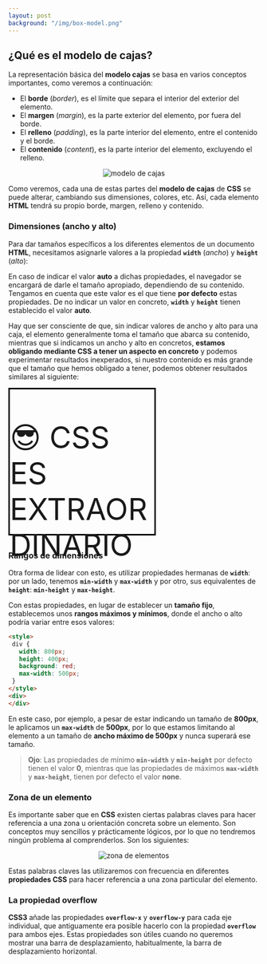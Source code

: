 ```yaml
---
layout: post
background: "/img/box-model.png"
---
```


## ¿Qué es el modelo de cajas?


La representación básica del **modelo cajas** se basa en varios conceptos importantes, como veremos a continuación:  

- El **borde** (*border*),  es el límite que separa el interior del exterior del elemento.
- El **margen** (*margin*), es la parte exterior del elemento, por fuera del borde.
- El **relleno** (*padding*), es la parte interior del elemento, entre el contenido y el borde.
- El **contenido** (*content*), es la parte interior del elemento, excluyendo el relleno.

<p align="center">
  <img src="{{"/img/css-modelo-de-cajas.png" | prepend: site.baseurl }}" alt="modelo de cajas" class="size">
</p>

Como veremos, cada una de estas partes del **modelo de cajas** de **CSS** se puede alterar, cambiando sus dimensiones, colores, etc. Así, cada elemento **HTML** tendrá su propio borde, margen, relleno y contenido.

### Dimensiones (ancho y alto)

Para dar tamaños específicos a los diferentes elementos de un documento **HTML**, necesitamos asignarle valores a la propiedad **`width`** (*ancho*) y **`height`** (*alto*): 

En caso de indicar el valor **auto** a dichas propiedades, el navegador se encargará de darle el tamaño apropiado, dependiendo de su contenido. Tengamos en cuenta que este valor es el que tiene **por defecto** estas propiedades. De no indicar un valor en concreto, **`width`**  y **`height`** tienen establecido el valor **auto**.


Hay que ser consciente de que, sin indicar valores de ancho y alto para una caja, el elemento generalmente toma el tamaño que abarca su contenido, mientras que si indicamos un ancho y alto en concretos, **estamos obligando mediante CSS a tener un aspecto en concreto** y podemos experimentar resultados inexperados, si nuestro contenido es más grande que el tamaño que hemos obligado a tener, podemos obtener resultados similares al siguiente: 


<style>
  .box {
    border: 3px solid black;
    width: 290px;
    height: 290px;
    user-select: none;
    margin-bottom: 30px;
  }
  .box-text {
    font-size:60px;
  }
</style>
<div class="box">
  <p class="box-text">😎 CSS ES EXTRAORDINARIO </p>
</div>

### Rangos de dimensiones


Otra forma de lidear con esto, es utilizar propiedades hermanas de **`width`**: por un lado, tenemos **`min-width`** y **`max-width`** y por otro, sus equivalentes de **`height`**: **`min-height`** y **`max-height`**.

Con estas propiedades, en lugar de establecer un **tamaño fijo**, establecemos unos **rangos máximos y mínimos**, donde el ancho o alto podría variar entre esos valores:  

```html
<style>
 div {
   width: 800px;
   height: 400px;
   background: red;
   max-width: 500px;
 }
</style>
<div>
</div>
```

En este caso, por ejemplo, a pesar de estar indicando un tamaño de **800px**, le aplicamos un **`max-width`** de **500px**, por lo que estamos limitando al elemento a un tamaño de **ancho máximo de 500px** y nunca superará ese tamaño.


>**Ojo**: Las propiedades de mínimo **`min-width`** y **`min-height`** por defecto tienen el valor **0**, mientras que las propiedades de máximos **`max-width`** y **`max-height`**, tienen por defecto el valor **none**. 


### Zona de un elemento

Es importante saber que en **CSS** existen ciertas palabras claves para hacer referencia a una zona u orientación concreta sobre un elemento. Son conceptos muy sencillos y prácticamente lógicos, por lo que no tendremos ningún problema al comprenderlos. Son los siguientes: 

<p align="center">
  <img src="{{"/img/css-zona-de-elementos.png" | prepend: site.baseurl }}" alt="zona de elementos" class="size">
</p>

Estas palabras claves las utilizaremos con frecuencia en diferentes **propiedades CSS** para hacer referencia a una zona particular del elemento.


### La propiedad overflow

**CSS3** añade las propiedades **`overflow-x`** y **`overflow-y`** para cada eje individual, que antiguamente era posible hacerlo con la propiedad **`overflow`** para ambos ejes. Estas propiedades son útiles cuando no queremos mostrar una barra de desplazamiento, habitualmente, la barra de desplazamiento horizontal.